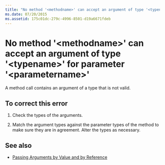 ```yaml
---
title: "No method '<methodname>' can accept an argument of type '<typename>' for parameter '<parametername>'"
ms.date: 07/20/2015
ms.assetid: 175c01dc-279c-4996-8501-d19a6671fdeb
---
```

# No method '\<methodname>' can accept an argument of type '\<typename>' for parameter '\<parametername>'

A method call contains an argument of a type that is not valid.  
  
## To correct this error  
  
1. Check the types of the arguments.  
  
2. Match the argument types against the parameter types of the method to make sure they are in agreement. Alter the types as necessary.  
  
## See also

- [Passing Arguments by Value and by Reference](../programming-guide/language-features/procedures/passing-arguments-by-value-and-by-reference.md)

